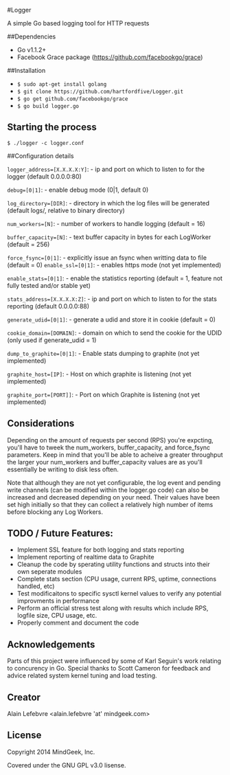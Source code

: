 #Logger

A simple Go based logging tool for HTTP requests

##Dependencies

- Go v1.1.2+ 
- Facebook Grace package (https://github.com/facebookgo/grace)

##Installation

- `$ sudo apt-get install golang`
- `$ git clone https://github.com/hartfordfive/Logger.git`
- `$ go get github.com/facebookgo/grace`
- `$ go build logger.go`

## Starting the process

`$ ./logger -c logger.conf`


##Configuration details

`logger_address=[X.X.X.X:Y]`: 
	- ip and port on which to listen to for the logger (default 0.0.0.0:80)

`debug=[0|1]`: 
	- enable debug mode (0|1, default 0)

`log_directory=[DIR]`: 
	- directory in which the log files will be generated (default logs/, relative to binary directory)

`num_workers=[N]`: 
	- number of workers to handle logging (default = 16)

`buffer_capacity=[N]`:
	- text buffer capacity in bytes for each LogWorker (default = 256)

`force_fsync=[0|1]`:
	- explicitly issue an fsync when writting data to file (default = 0)
`enable_ssl=[0|1]`:
	- enables https mode (not yet implemented)

`enable_stats=[0|1]`:
	- enable the statistics reporting (default = 1, feature not fully tested and/or stable yet)

`stats_address=[X.X.X.X:Z]`:
	- ip and port on which to listen to for the stats reporting (default 0.0.0.0:88)

`generate_udid=[0|1]`:
	- generate a udid and store it in cookie (default = 0)

`cookie_domain=[DOMAIN]`:
	- domain on which to send the cookie for the UDID (only used if generate_udid = 1)

`dump_to_graphite=[0|1]`:
	- Enable stats dumping to graphite (not yet implemented)

`graphite_host=[IP]`:
	- Host on which graphite is listening (not yet implemented)

`graphite_port=[PORT]]`:
	- Port on which Graphite is listening (not yet implemented)


## Considerations

Depending on the amount of requests per second (RPS) you're expcting, you'll have to tweek the num_workers, buffer_capacity, and force_fsync parameters.  Keep in mind that you'll be able to acheive a greater throughput the larger your 
num_workers and buffer_capacity values are as you'll essentially be writing to disk less often.

Note that although they are not yet configurable, the log event and pending write channels (can be modified within the logger.go code) can also be increased and decreased depending on your need.  Their values have been set high initially so that they can collect a relatively high number of items before blocking any Log Workers.


## TODO / Future Features:

- Implement SSL feature for both logging and stats reporting
- Implement reporting of realtime data to Graphite
- Cleanup the code by sperating utility functions and structs into their own seperate modules
- Complete stats section (CPU usage, current RPS, uptime, connections handled, etc)
- Test modificaitons to specific sysctl kernel values to verify any potential improvments in performance
- Perform an official stress test along with results which include RPS, logfile size, CPU usage, etc.
- Properly comment and document the code


## Acknowledgements 

Parts of this project were influenced by some of Karl Seguin's work relating to concurency in Go.
Special thanks to Scott Cameron for feedback and advice related system kernel tuning and load testing.


## Creator

Alain Lefebvre <alain.lefebvre 'at' mindgeek.com>


## License

Copyright 2014 MindGeek, Inc.

Covered under the GNU GPL v3.0 lisense.
